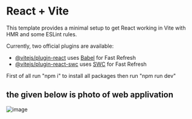 # React + Vite

This template provides a minimal setup to get React working in Vite with HMR and some ESLint rules.

Currently, two official plugins are available:

- [@vitejs/plugin-react](https://github.com/vitejs/vite-plugin-react/blob/main/packages/plugin-react/README.md) uses [Babel](https://babeljs.io/) for Fast Refresh
- [@vitejs/plugin-react-swc](https://github.com/vitejs/vite-plugin-react-swc) uses [SWC](https://swc.rs/) for Fast Refresh

First of all run "npm i" to install all packages
then run "npm run dev"

## the given below is photo of web applivation
![image](https://github.com/user-attachments/assets/713908fd-1276-4e44-b9d8-9647581b7342)
